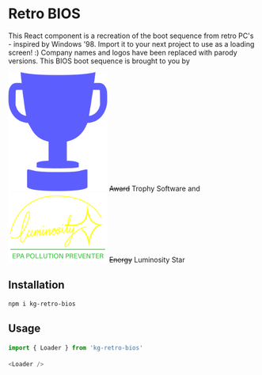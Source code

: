 # Retro BIOS

This React component is a recreation of the boot sequence from retro PC's - inspired by Windows '98.
Import it to your next project to use as a loading screen! :)
Company names and logos have been replaced with parody versions. 
This BIOS boot sequence is brought to you by

<img src="https://github.com/gina-kong/retro-pc-boot-sequence/blob/2ac655d78695e8025d6dff3e6bddd2c8ce3030eb/src/assets/trophy.png" width="200" /> ~~Award~~ Trophy Software and 
<img src="https://github.com/gina-kong/retro-pc-boot-sequence/blob/2ac655d78695e8025d6dff3e6bddd2c8ce3030eb/src/assets/luminosity.png" width="200" /> ~~Energy~~ Luminosity Star


## Installation
```bash
npm i kg-retro-bios
```

## Usage
```js
import { Loader } from 'kg-retro-bios'

<Loader />
```
